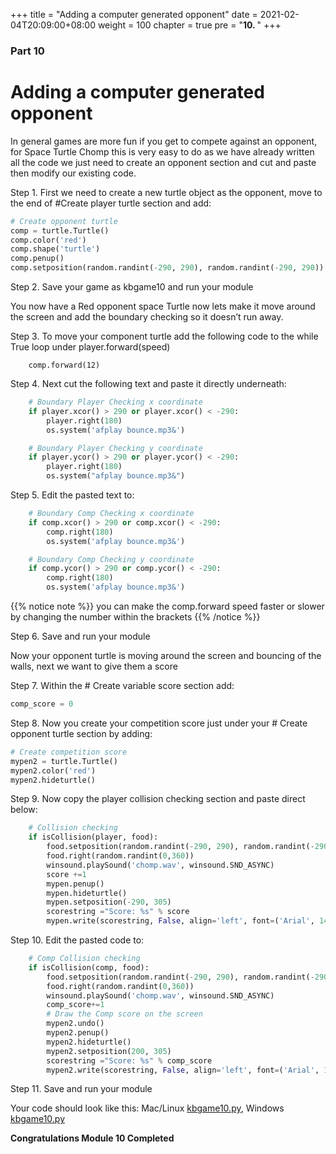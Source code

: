 +++
title = "Adding a computer generated opponent"
date = 2021-02-04T20:09:00+08:00
weight = 100
chapter = true
pre = "<b>10. </b>"
+++

### Part 10

# Adding a computer generated opponent

In general games are more fun if you get to compete against an opponent,
 for Space Turtle Chomp this is very easy to do as we have already written
 all the code we just need to create an opponent section and cut and paste
 then modify our existing code.

Step 1.  First we need to create a new turtle object as the opponent, move to
 the end of  \#Create player turtle section and add:

```python
# Create opponent turtle
comp = turtle.Turtle()
comp.color('red')
comp.shape('turtle')
comp.penup()
comp.setposition(random.randint(-290, 290), random.randint(-290, 290))
```

Step 2.  Save your game as kbgame10 and run your module

You now have a Red opponent space Turtle now lets make it move around the
 screen and add the boundary checking so it doesn’t run away.

Step 3. To move your component turtle add the following code to the while True
 loop under player.forward\(speed\)

```
    comp.forward(12)
```

Step 4. Next cut the following text and paste it directly underneath:

```python
    # Boundary Player Checking x coordinate
    if player.xcor() > 290 or player.xcor() < -290:
        player.right(180)
        os.system('afplay bounce.mp3&')

    # Boundary Player Checking y coordinate
    if player.ycor() > 290 or player.ycor() < -290:
        player.right(180)
        os.system("afplay bounce.mp3&")
```

Step 5. Edit the pasted text to:

```py
    # Boundary Comp Checking x coordinate
    if comp.xcor() > 290 or comp.xcor() < -290:
        comp.right(180)
        os.system('afplay bounce.mp3&')

    # Boundary Comp Checking y coordinate
    if comp.ycor() > 290 or comp.ycor() < -290:
        comp.right(180)
        os.system('afplay bounce.mp3&')
```

{{% notice note %}}
you can make the comp.forward speed faster or slower by changing the number
 within the brackets
{{% /notice %}}

Step 6.  Save and run your module

Now your opponent turtle is moving around the screen and bouncing of the walls,
 next we want to give them a score

Step 7.  Within the \# Create variable score section add:

```python
comp_score = 0
```

Step 8. Now you create your competition score just under your \# Create
 opponent turtle section by adding:

```py
# Create competition score
mypen2 = turtle.Turtle()
mypen2.color('red')
mypen2.hideturtle()
```

Step 9.  Now copy the player collision checking section and paste direct below:

```python
    # Collision checking
    if isCollision(player, food):
        food.setposition(random.randint(-290, 290), random.randint(-290, 290))
        food.right(random.randint(0,360))
        winsound.playSound('chomp.wav', winsound.SND_ASYNC)
        score +=1
        mypen.penup()
        mypen.hideturtle()
        mypen.setposition(-290, 305)
        scorestring ="Score: %s" % score
        mypen.write(scorestring, False, align='left', font=('Arial', 14, 'normal'))
```

Step 10.  Edit the pasted code to:

```python
    # Comp Collision checking
    if isCollision(comp, food):
        food.setposition(random.randint(-290, 290), random.randint(-290, 290))
        food.right(random.randint(0,360))
        winsound.playSound('chomp.wav', winsound.SND_ASYNC)
        comp_score+=1
        # Draw the Comp score on the screen
        mypen2.undo()
        mypen2.penup()
        mypen2.hideturtle()
        mypen2.setposition(200, 305)
        scorestring ="Score: %s" % comp_score
        mypen2.write(scorestring, False, align='left', font=('Arial', 14, 'normal'))
```



Step 11. Save and run your module

Your code should look like this: Mac/Linux [kbgame10.py](/src/kbgame10.py), Windows [kbgame10.py](/src/kbgame10_win.py)

**Congratulations Module 10 Completed**
